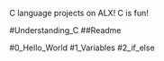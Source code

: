 
C language projects on ALX!
C is fun!

#Understanding_C
##Readme

#0_Hello_World
#1_Variables
#2_if_else





































